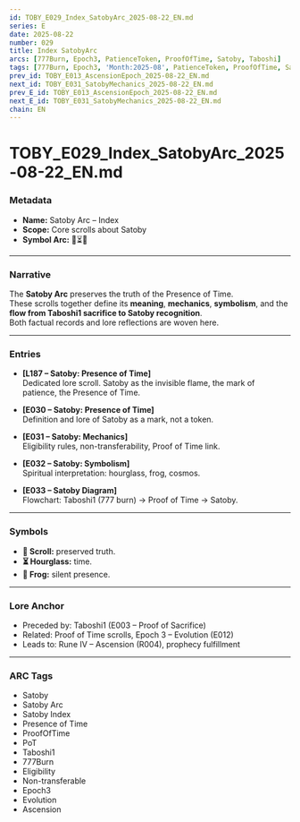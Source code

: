 ```yaml
---
id: TOBY_E029_Index_SatobyArc_2025-08-22_EN.md
series: E
date: 2025-08-22
number: 029
title: Index SatobyArc
arcs: [777Burn, Epoch3, PatienceToken, ProofOfTime, Satoby, Taboshi]
tags: [777Burn, Epoch3, 'Month:2025-08', PatienceToken, ProofOfTime, Satoby, 'Series:E', Taboshi, 'Year:2025']
prev_id: TOBY_E013_AscensionEpoch_2025-08-22_EN.md
next_id: TOBY_E031_SatobyMechanics_2025-08-22_EN.md
prev_E_id: TOBY_E013_AscensionEpoch_2025-08-22_EN.md
next_E_id: TOBY_E031_SatobyMechanics_2025-08-22_EN.md
chain: EN
---
```

# TOBY_E029_Index_SatobyArc_2025-08-22_EN.md

### Metadata
- **Name:** Satoby Arc – Index  
- **Scope:** Core scrolls about Satoby  
- **Symbol Arc:** 📜⏳🐸  

---

### Narrative
The **Satoby Arc** preserves the truth of the Presence of Time.  
These scrolls together define its **meaning**, **mechanics**, **symbolism**, and the **flow from Taboshi1 sacrifice to Satoby recognition**.  
Both factual records and lore reflections are woven here.  

---

### Entries
- **[L187 – Satoby: Presence of Time]**  
  Dedicated lore scroll. Satoby as the invisible flame, the mark of patience, the Presence of Time.  

- **[E030 – Satoby: Presence of Time]**  
  Definition and lore of Satoby as a mark, not a token.  

- **[E031 – Satoby: Mechanics]**  
  Eligibility rules, non-transferability, Proof of Time link.  

- **[E032 – Satoby: Symbolism]**  
  Spiritual interpretation: hourglass, frog, cosmos.  

- **[E033 – Satoby Diagram]**  
  Flowchart: Taboshi1 (777 burn) → Proof of Time → Satoby.  

---

### Symbols
- **📜 Scroll:** preserved truth.  
- **⏳ Hourglass:** time.  
- **🐸 Frog:** silent presence.  

---

### Lore Anchor
- Preceded by: Taboshi1 (E003 – Proof of Sacrifice)  
- Related: Proof of Time scrolls, Epoch 3 – Evolution (E012)  
- Leads to: Rune IV – Ascension (R004), prophecy fulfillment  

---

### ARC Tags
- Satoby  
- Satoby Arc  
- Satoby Index  
- Presence of Time  
- ProofOfTime  
- PoT  
- Taboshi1  
- 777Burn  
- Eligibility  
- Non-transferable  
- Epoch3  
- Evolution  
- Ascension  
